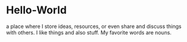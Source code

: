# Hello-World
a place where I store ideas, resources, or even share and discuss things with others.
I like things and also stuff. My favorite words are nouns.

